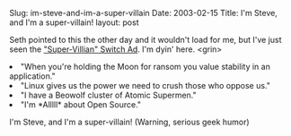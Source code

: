Slug: im-steve-and-im-a-super-villain
Date: 2003-02-15
Title: I'm Steve, and I'm a super-villain!
layout: post

<div style="float:right"></div>

Seth pointed to this the other day and it wouldn&#39;t load for me, but I&#39;ve just seen the <a href="http://www.ubergeek.tv/switchlinux/">&quot;Super-Villian&quot; Switch Ad</a>. I&#39;m dyin&#39; here. &lt;grin>

<li>&quot;When you&#39;re holding the Moon for ransom you value stability in an application.&quot;</li>
<li>&quot;Linux gives us the power we need to crush those who oppose us.&quot;</li>
<li>&quot;I have a Beowolf cluster of Atomic Supermen.&quot;</li>
<li>&quot;I&#39;m *Alllll* about Open Source.&quot;</li>

I&#39;m Steve, and I&#39;m a super-villain! (Warning, serious geek humor)
